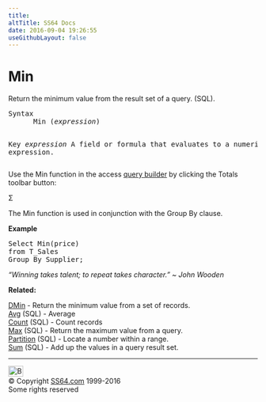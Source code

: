 ```yaml
---
title:
altTitle: SS64 Docs
date: 2016-09-04 19:26:55
useGithubLayout: false
---
```

<!-- #BeginLibraryItem "/Library/head_access.lbi" --><!-- #EndLibraryItem --><h1>Min</h1>
<p>  Return the minimum value from the result set of a query. (SQL).</p>
<pre>Syntax
      Min (<i>expression</i>)

Key
   <i>expression</i>   A field or formula that evaluates to a numeric expression.</pre>
<p>Use the Min function in the access <a href="syntax-functions.html">query builder</a> by clicking the Totals toolbar button:</p>
<p>Σ</p>
<p>The Min function is used in conjunction with the Group By clause.</p>
<p><b>Example</b></p>
<pre>Select Min(price) 
from T_Sales 
Group By Supplier;</pre>
<p class="quote"><i>“Winning takes talent; to repeat takes character.” ~ John Wooden</i></p>
<p><b>Related:</b></p>
<p><a href="dmin.html">DMin</a> - Return the minimum value from a set of records.<br>
<a href="avg.html">Avg</a> (SQL) - Average<br>
<a href="count.html">Count</a> (SQL) - Count records<br>
<a href="max.html">Max</a> (SQL) - Return the maximum value from a query.<a href="min.html"><br>
</a><a href="partition.html">Partition</a> (SQL) - Locate a number within a range.<a href="min.html"><br>
</a>
<a href="sum.html">Sum</a> (SQL) - Add up the values in a query result set.</p><!-- #BeginLibraryItem "/Library/foot_access.lbi" --><p>
<!-- access -->

<hr>
<div id="bl" class="footer"><a href="min.html#"><img src="../images/top.png" width="30" height="22" alt="Back to the Top"></a></div>
<div id="br" class="footer, tagline">© Copyright <a href="../index.html">SS64.com</a> 1999-2016<br>
Some rights reserved</div><!-- #EndLibraryItem -->

